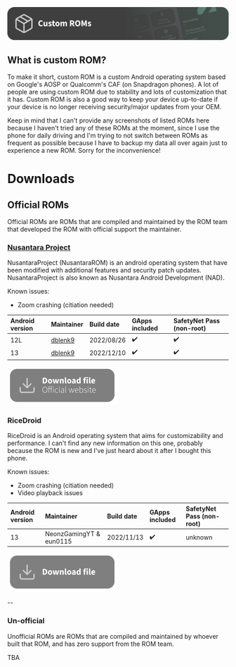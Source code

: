 [![header](/assets/Custom-ROM-Header.svg)](https://github.com/Loominagit/fog-stuff/tree/main/custom_rom)

## What is custom ROM?
To make it short, custom ROM is a custom Android operating system based on Google's AOSP or Qualcomm's CAF (on Snapdragon phones). A lot of people are using custom ROM due to stability and lots of customization that it has. Custom ROM is also a good way to keep your device up-to-date if your device is no longer receiving security/major updates from your OEM.

Keep in mind that I can't provide any screenshots of listed ROMs here because I haven't tried any of these ROMs at the moment, since I use the phone for daily driving and I'm trying to not switch between ROMs as frequent as possible because I have to backup my data all over again just to experience a new ROM. Sorry for the inconvenience!

<!-- >
If anyone can provide screenshots for each ROM listed here, you can either:
- Make a pull request with screenshots included
- Make a new issue with screenshots so I can put them here by myself
- Contact me directly on Discord (@loominatrx#4843)

Your help is appreciated! :D
<!-->

# Downloads
## Official ROMs
Official ROMs are ROMs that are compiled and maintained by the ROM team that developed the ROM with official support the maintainer.

### [Nusantara Project](https://nusantararom.org/)
NusantaraProject (NusantaraROM) is an android operating system that have been modified with additional features and security patch updates. NusantaraProject is also known as Nusantara Android Development (NAD).

Known issues:
- Zoom crashing (citiation needed)

| Android version | Maintainer | Build date | GApps included | SafetyNet Pass (non-root) |
|:---|:---|:---|:---|:---|
| 12L | [dblenk9](https://github.com/boedhack99) | 2022/08/26 | ✔️ | ✔️ |
| 13 | [dblenk9](https://github.com/boedhack99) | 2022/12/10 | ✔️ | ✔️ |

<a href="https://nusantararom.org/device/fog/"><img src="/assets/Download-official.svg" alt="Download NusantaraProject" width="250" height="87"></a>

### RiceDroid
RiceDroid is an Android operating system that aims for customizability and performance. I can't find any new information on this one, probably because the ROM is new and I've just heard about it after I bought this phone.

Known issues:
- Zoom crashing (citiation needed)
- Video playback issues

| Android version | Maintainer | Build date | GApps included | SafetyNet Pass (non-root) |
|:---|:---|:---|:---|:---|
| 13 | NeonzGamingYT & eun0115 | 2022/11/13 | ✔️ | unknown |

<a href="https://github.com/eun0115/releases/releases/tag/stable-8.0-fog"><img src="/assets/Download-btn.svg" alt="Download NusantaraProject" width="250" height="87"></a>

--

### Un-official
Unofficial ROMs are ROMs that are compiled and maintained by whoever built that ROM, and has zero support from the ROM team.

TBA
